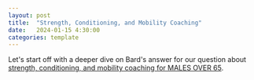 ```yaml
---
layout: post
title:  "Strength, Conditioning, and Mobility Coaching"
date:   2024-01-15 4:30:00
categories: template
---
```


Let's start off with a deeper dive on Bard's answer for our question about [strength, conditioning, and mobility coaching for MALES OVER 65](https://g.co/bard/share/05a7387874fd).